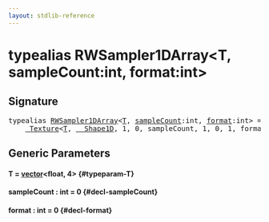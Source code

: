 ```yaml
---
layout: stdlib-reference
---
```


# typealias RWSampler1DArray\<T, sampleCount:int, format:int\>

## Signature

<pre>
<span class='code_keyword'>typealias</span> <a href="/stdlib-reference/types/RWSampler1DArray" class="code_type">RWSampler1DArray</a>&lt;<a href="/stdlib-reference/types/RWSampler1DArray#typeparam-T" class="code_type">T</a>, <a href="/stdlib-reference/types/RWSampler1DArray#typeparam-sampleCount" class="code_var">sampleCount</a>:int, <a href="/stdlib-reference/types/RWSampler1DArray#typeparam-format" class="code_var">format</a>:int&gt; = 
    <a href="/stdlib-reference/types/Texture/index" class="code_type">_Texture</a>&lt;<a href="/stdlib-reference/types/Texture/index#typeparam-T" class="code_type">T</a>, <a href="/stdlib-reference/types/Shape1D/index" class="code_type">__Shape1D</a>, 1, 0, sampleCount, 1, 0, 1, format&gt;;
</pre>

## Generic Parameters

#### T  = [vector](/stdlib-reference/types/vector/index)\<float, 4\> {#typeparam-T}
#### sampleCount  : int = 0 {#decl-sampleCount}
#### format  : int = 0 {#decl-format}

